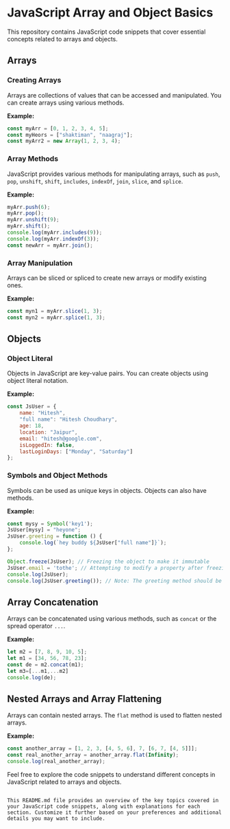 
# JavaScript Array and Object Basics

This repository contains JavaScript code snippets that cover essential concepts related to arrays and objects.

## Arrays

### Creating Arrays

Arrays are collections of values that can be accessed and manipulated. You can create arrays using various methods.

**Example:**

```javascript
const myArr = [0, 1, 2, 3, 4, 5];
const myHeors = ["shaktiman", "naagraj"];
const myArr2 = new Array(1, 2, 3, 4);
```

### Array Methods

JavaScript provides various methods for manipulating arrays, such as `push`, `pop`, `unshift`, `shift`, `includes`, `indexOf`, `join`, `slice`, and `splice`.

**Example:**

```javascript
myArr.push(6);
myArr.pop();
myArr.unshift(9);
myArr.shift();
console.log(myArr.includes(9));
console.log(myArr.indexOf(3));
const newArr = myArr.join();
```

### Array Manipulation

Arrays can be sliced or spliced to create new arrays or modify existing ones.

**Example:**

```javascript
const myn1 = myArr.slice(1, 3);
const myn2 = myArr.splice(1, 3);
```

## Objects

### Object Literal

Objects in JavaScript are key-value pairs. You can create objects using object literal notation.

**Example:**

```javascript
const JsUser = {
    name: "Hitesh",
    "full name": "Hitesh Choudhary",
    age: 18,
    location: "Jaipur",
    email: "hitesh@google.com",
    isLoggedIn: false,
    lastLoginDays: ["Monday", "Saturday"]
};
```

### Symbols and Object Methods

Symbols can be used as unique keys in objects. Objects can also have methods.

**Example:**

```javascript
const mysy = Symbol('key1');
JsUser[mysy] = "heyone";
JsUser.greeting = function () {
    console.log(`hey buddy ${JsUser["full name"]}`);
};

Object.freeze(JsUser); // Freezing the object to make it immutable
JsUser.email = 'tothe'; // Attempting to modify a property after freezing (won't have any effect)
console.log(JsUser);
console.log(JsUser.greeting()); // Note: The greeting method should be invoked, not just logged
```

## Array Concatenation

Arrays can be concatenated using various methods, such as `concat` or the spread operator `...`.

**Example:**

```javascript
let m2 = [7, 8, 9, 10, 5];
let m1 = [34, 56, 78, 23];
const de = m2.concat(m1);
let m3=[...m1,...m2]
console.log(de);
```

## Nested Arrays and Array Flattening

Arrays can contain nested arrays. The `flat` method is used to flatten nested arrays.

**Example:**

```javascript
const another_array = [1, 2, 3, [4, 5, 6], 7, [6, 7, [4, 5]]];
const real_another_array = another_array.flat(Infinity);
console.log(real_another_array);
```

Feel free to explore the code snippets to understand different concepts in JavaScript related to arrays and objects.
```

This README.md file provides an overview of the key topics covered in your JavaScript code snippets, along with explanations for each section. Customize it further based on your preferences and additional details you may want to include.